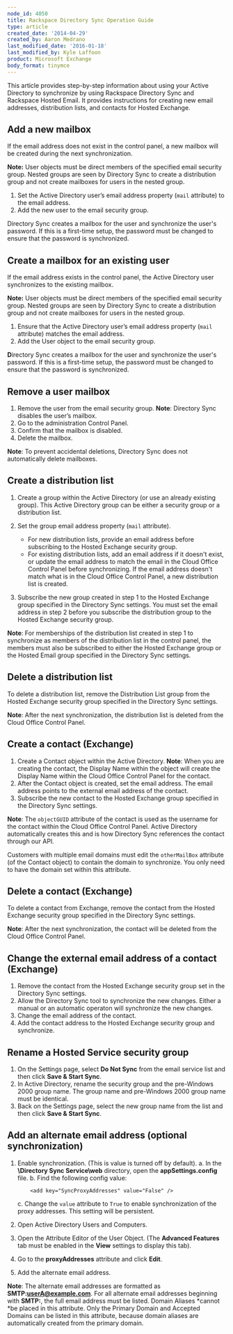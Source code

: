 ```yaml
---
node_id: 4050
title: Rackspace Directory Sync Operation Guide
type: article
created_date: '2014-04-29'
created_by: Aaron Medrano
last_modified_date: '2016-01-18'
last_modified_by: Kyle Laffoon
product: Microsoft Exchange
body_format: tinymce
---
```


This article provides step-by-step information about using your Active
Directory to synchronize by using Rackspace Directory Sync and Rackspace
Hosted Email. It provides instructions for creating new email addresses,
distribution lists, and contacts for Hosted Exchange.

Add a new mailbox
-----------------

If the email address does not exist in the control panel, a new mailbox
will be created during the next synchronization.

**Note:** User objects must be direct members of the specified email
security group. Nested groups are seen by Directory Sync to create a
distribution group and not create mailboxes for users in the nested
group.

1.  Set the Active Directory user&rsquo;s email address property
    (`mail` attribute) to the email address.
2.  Add the new user to the email security group.

Directory Sync creates a mailbox for the user and synchronize the user's
password. If this is a first-time setup, the password must be changed to
ensure that the password is synchronized.

Create a mailbox for an existing user
-------------------------------------

If the email address exists in the control panel, the Active Directory
user synchronizes to the existing mailbox.

**Note:** User objects must be direct members of the specified email
security group. Nested groups are seen by Directory Sync to create a
distribution group and not create mailboxes for users in the nested
group.

1.  Ensure that the Active Directory user&rsquo;s email address property
    (`mail`<span> </span>attribute) matches the email address.
2.  Add the User object to the email security group.

**D**irectory Sync creates a mailbox for the user and synchronize the
user's password. If this is a first-time setup, the password must be
changed to ensure that the password is synchronized.

Remove a user mailbox
---------------------

1.  Remove the user from the email security group.
    **Note**: Directory Sync disables the user&rsquo;s mailbox.
2.  Go to the administration Control Panel.
3.  Confirm that the mailbox is disabled.
4.  Delete the mailbox.

**Note**: <span>To prevent accidental deletions, </span>Directory Sync
does not automatically delete mailboxes.

Create a distribution list
--------------------------

1.  Create a group within the Active Directory (or use an already
    existing group). This Active Directory group can be either a
    security group or a distribution list.
2.  Set the group email address property
    (`mail`<span> </span>attribute).
    -   For new distribution lists, provide an email address before
        subscribing to the Hosted Exchange security group.
    -   For existing distribution lists, add an email address if it
        doesn't exist, or update the email address to match the email in
        the Cloud Office Control Panel before synchronizing. If the
        email address doesn't match what is in the Cloud Office Control
        Panel, a new distribution list is created.

3.  Subscribe the new group created in step 1 to the Hosted Exchange
    group specified in the Directory Sync settings. You must set the
    email address in step 2 before you subscribe the distribution group
    to the Hosted Exchange security group.

**Note**: For memberships of the distribution list created in step 1 to
synchronize as members of the distribution list in the control panel,
the members must also be subscribed to either the Hosted Exchange group
or the Hosted Email group specified in the Directory Sync settings.

Delete a distribution list
--------------------------

To delete a distribution list, remove the Distribution List group from
the Hosted Exchange security group specified in the Directory Sync
settings.

**Note**: After the next synchronization, the distribution list is
deleted from the Cloud Office Control Panel.

Create a contact (Exchange)
---------------------------

1.  Create a Contact object within the Active Directory.
    **Note**: When you are creating the contact, the Display Name within
    the object will create the Display Name within the Cloud Office
    Control Panel for the contact.
2.  After the Contact object is created, set the email address. The
    email address points to the external email address of the contact.
3.  Subscribe the new contact to the Hosted Exchange group specified in
    the Directory Sync settings.

**Note**: The `objectGUID` attribute of the contact is used as the
username for the contact within the Cloud Office Control Panel. Active
Directory automatically creates this and is how Directory Sync
references the contact through our API.

Customers with multiple email domains must edit the `otherMailBox`
attribute (of the Contact object) to contain the domain to synchronize.
You only need to have the domain set within this attribute.

Delete a contact (Exchange)
---------------------------

To delete a contact from Exchange, remove the contact from the Hosted
Exchange security group specified in the Directory Sync settings.

**Note**: After the next synchronization, the contact will be deleted
from the Cloud Office Control Panel.

Change the external email address of a contact (Exchange)
---------------------------------------------------------

1.  Remove the contact from the Hosted Exchange security group set in
    the Directory Sync settings.
2.  Allow the Directory Sync tool to synchronize the new changes. Either
    a manual or an automatic operaton will synchronize the new changes.
3.  Change the email address of the contact.
4.  Add the contact address to the Hosted Exchange security group
    and synchronize.

Rename a Hosted Service security group
--------------------------------------

1.  On the Settings page, select **Do Not Sync** from the email service
    list and then click **Save & Start Sync**.
2.  In Active Directory, rename the security group and the pre-Windows
    2000 group name. The group name and pre-Windows 2000 group name must
    be identical.
3.  Back on the Settings page, select the new group name from the list
    and then click **Save & Start Sync**.

Add an alternate email address (optional synchronization)
---------------------------------------------------------

1.  Enable synchronization. (This is value is turned off by default).
    a.  In the **\\Directory Sync Service\\web** directory, open the
        **appSettings.config** file.
    b.  Find the following config value:

            <add key="SyncProxyAddresses" value="False" />

    c.  Change the `value` attribute to `True` to enable synchronization
        of the proxy addresses. This setting will be persistent.

2.  Open Active Directory Users and Computers.
3.  Open the Attribute Editor of the User Object. (The **Advanced
    Features** tab must be enabled in the **View** settings to display
    this tab).
4.  Go to the **proxyAddresses** attribute and click **Edit**.
5.  Add the alternate email address.

**Note**: The alternate email addresses are formatted as
**SMTP:userA@example.com**. For all alternate email addresses beginning
with **SMTP:**, the full email address must be listed. Domain Aliases
*cannot *be placed in this attribute. Only the Primary Domain and
Accepted Domains can be listed in this attribute, because domain aliases
are automatically created from the primary domain.

